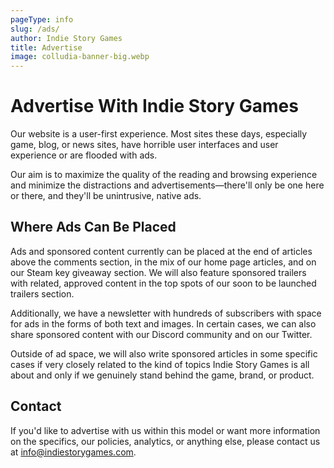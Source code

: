 ```yaml
---
pageType: info
slug: /ads/
author: Indie Story Games
title: Advertise
image: colludia-banner-big.webp
---
```


# Advertise With Indie Story Games

Our website is a user-first experience. Most sites these days, especially game, blog, or news sites, have horrible user interfaces and user experience or are flooded with ads.

Our aim is to maximize the quality of the reading and browsing experience and minimize the distractions and advertisements&mdash;there'll only be one here or there, and they'll be unintrusive, native ads.

## Where Ads Can Be Placed

Ads and sponsored content currently can be placed at the end of articles above the comments section, in the mix of our home page articles, and on our Steam key giveaway section. We will also feature sponsored trailers with related, approved content in the top spots of our soon to be launched trailers section.

Additionally, we have a newsletter with hundreds of subscribers with space for ads in the forms of both text and images. In certain cases, we can also share sponsored content with our Discord community and on our Twitter.

Outside of ad space, we will also write sponsored articles in some specific cases if very closely related to the kind of topics Indie Story Games is all about and only if we genuinely stand behind the game, brand, or product.

## Contact

If you'd like to advertise with us within this model or want more information on the specifics, our policies, analytics, or anything else, please contact us at [info@indiestorygames.com](mailto:info@indiestorygames.com).
